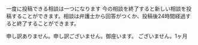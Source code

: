一度に投稿できる相談は一つになります
今の相談を終了すると新しい相談を投稿することができます。相談は弁護士から回答がつくか、投稿後24時間経過すると終了することができます。

申し訳ありません。申し訳ございません。御座います。
ございません。1ヶ月